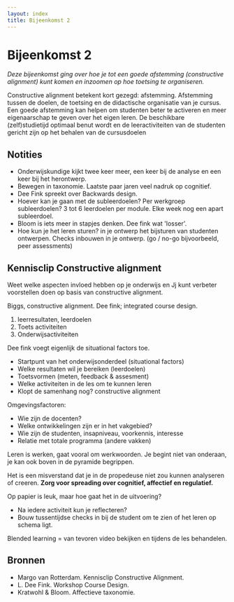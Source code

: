 ```yaml
---
layout: index
title: Bijeenkomst 2
---
```


# Bijeenkomst 2

*Deze bijeenkomst ging over hoe je tot een goede afstemming (constructive alignment) kunt komen en inzoomen op hoe toetsing te organiseren.*

Constructive alignment betekent kort gezegd: afstemming. Afstemming tussen de doelen, de toetsing en de didactische organisatie van je cursus. Een goede afstemming kan helpen om studenten beter te activeren en meer eigenaarschap te geven over het eigen leren. De beschikbare (zelf)studietijd optimaal benut wordt en de leeractiviteiten van de studenten gericht zijn op het behalen van de cursusdoelen

## Notities

* Onderwijskundige kijkt twee keer meer, een keer bij de analyse en een keer bij het herontwerp.
* Bewegen in taxonomie. Laatste paar jaren veel nadruk op cognitief. 
* Dee Fink spreekt over Backwards design.
* Hoever kan je gaan met de subleerdoelen? Per werkgroep subleerdoelen?  3 tot 6 leerdoelen per module. Elke week nog een apart subleerdoel.
* Bloom is iets meer in stapjes denken. Dee fink wat 'losser'.
* Hoe kun je het leren sturen? in je ontwerp het bijsturen van studenten ontwerpen. Checks inbouwen in je ontwerp. (go / no-go bijvoorbeeld, peer assessments)

## Kennisclip Constructive alignment
Weet welke aspecten invloed hebben op je onderwijs en Jj kunt verbeter voorstellen doen op basis van constructive alignment.

Biggs, constructive alignment. Dee fink; integrated course design.
1. leerresultaten, leerdoelen
2. Toets activiteiten
3. Onderwijsactiviteiten

Dee fink voegt eigenlijk de situational factors toe.

- Startpunt van het onderwijsonderdeel (situational factors)
- Welke resultaten wil je bereiken (leerdoelen)
- Toetsvormen (meten, feedback & assesment)
- Welke activiteiten in de les om te kunnen leren
- Klopt de samenhang nog? constructive alignment

Omgevingsfactoren:

- Wie zijn de docenten?
- Welke ontwikkelingen zijn er in het vakgebied?
- Wie zijn de studenten, insapniveau, voorkennis, interesse
- Relatie met totale programma (andere vakken)

Leren is werken, gaat vooral om werkwoorden.
Je begint niet van onderaan, je kan ook boven in de pyramide begrippen.

Het is een misverstand dat je in de propedeuse niet zou kunnen analyseren of creeren. 
**Zorg voor spreading over cognitief, affectief en regulatief.**

Op papier is leuk, maar hoe gaat het in de uitvoering? 
- Na iedere activiteit kun je reflecteren?
- Bouw tussentijdse checks in bij de student om te zien of het leren op schema ligt.

Blended learning = van tevoren video bekijken en tijdens de les behandelen.

## Bronnen
* Margo van Rotterdam. Kennisclip Constructive Alignment.
* L. Dee Fink. Workshop Course Design.
* Kratwohl & Bloom. Affectieve taxonomie.
